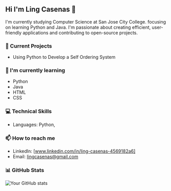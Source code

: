## Hi I'm Ling Casenas 👋

I'm currently studying Computer Science at San Jose City College.
focusing on learning Python and Java. 
I'm passionate about creating efficient, user-friendly 
applications and contributing to open-source projects.

### 🔭 Current Projects
- Using Python to Develop a Self Ordering System


### 🌱 I'm currently learning
- Python
- Java
- HTML
- CSS

### 💻 Technical Skills
- Languages: Python, 

### 📫 How to reach me
- LinkedIn: [www.linkedin.com/in/ling-casenas-4569182a6]
- Email: lingcasenas@gmail.com

 ### 📊 GitHub Stats
![Your GitHub stats](https://github-readme-stats.vercel.app/api?username=yourusername)
